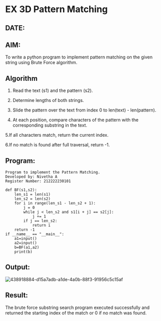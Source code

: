 # EX 3D Pattern Matching
## DATE:
## AIM:
To write a python program to implement pattern matching on the given string using Brute Force algorithm.



## Algorithm
1. Read the text (s1) and the pattern (s2).
  
2. Determine lengths of both strings.

3. Slide the pattern over the text from index 0 to len(text) - len(pattern).

4. At each position, compare characters of the pattern with the corresponding substring in the 
   text.

5.If all characters match, return the current index.

6.If no match is found after full traversal, return -1.

## Program:
```
Program to implement the Pattern Matching.
Developed by: Nivetha A
Register Number: 212222230101 
```
```
def BF(s1,s2):
    len_s1 = len(s1)
    len_s2 = len(s2)
    for i in range(len_s1 - len_s2 + 1):
        j = 0
        while j < len_s2 and s1[i + j] == s2[j]:
            j += 1
        if j == len_s2:
            return i
    return -1
if __name__ == "__main__":
    a1=input() 
    a2=input() 
    b=BF(a1,a2)
    print(b)
```
## Output:
![438918884-d15a7adb-a1de-4a0b-88f3-91956c5c15af](https://github.com/user-attachments/assets/51039062-c9e7-41c9-81c5-02c618ce54b9)

## Result:
The brute force substring search program executed successfully and returned the starting index of the match or 0 if no match was found.
